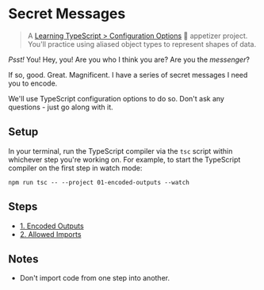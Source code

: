 # Secret Messages

> A [Learning TypeScript > Configuration Options](https://learning-typescript.com/configuration-options) 🥗 appetizer project.
> You'll practice using aliased object types to represent shapes of data.

_Psst!_
You!
Hey, you!
Are you who I think you are?
Are you the _messenger_?

If so, good.
Great.
Magnificent.
I have a series of secret messages I need you to encode.

We'll use TypeScript configuration options to do so.
Don't ask any questions - just go along with it.

## Setup

In your terminal, run the TypeScript compiler via the `tsc` script within whichever step you're working on.
For example, to start the TypeScript compiler on the first step in watch mode:

```shell
npm run tsc -- --project 01-encoded-outputs --watch
```

## Steps

- [1. Encoded Outputs](./01-encoded-outputs)
- [2. Allowed Imports](./02-allowed-imports)

## Notes

- Don't import code from one step into another.
